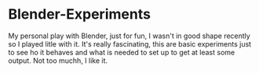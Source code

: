 # Blender-Experiments
My personal play with Blender, just for fun, I wasn't in good shape recently so I played litle with it. It's really fascinating, this are basic experiments just to see ho it behaves and what is needed to set up to get at least some output. Not too muchh, I like it.
